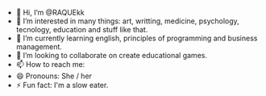 - 👋 Hi, I’m @RAQUEkk
- 👀 I’m interested in many things: art, writting, medicine, psychology, tecnology, education and stuff like that.
- 🌱 I’m currently learning english, principles of programming and business management.
- 💞️ I’m looking to collaborate on create educational games.
- 📫 How to reach me: 
- 😄 Pronouns: She / her
- ⚡ Fun fact: I'm a slow eater.
